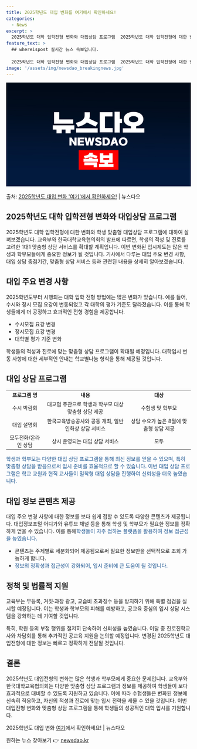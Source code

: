 ```yaml
---
title: 2025학년도 대입 변화를 여기에서 확인하세요!
categories:
  - News
excerpt: >
  2025학년도 대학 입학전형 변화와 대입상담 프로그램  2025학년도 대학 입학전형에 대한 변화와 학생 맞춤…
feature_text: >
  ## whereispost 실시간 뉴스 속보입니다.

  2025학년도 대학 입학전형 변화와 대입상담 프로그램  2025학년도 대학 입학전형에 대한 변화와 학생 맞춤…
image: '/assets/img/newsdao_breakingnews.jpg'
---
```


![뉴스다오 속보](/assets/img/newsdao_breakingnews.jpg)

<p>출처: <a href="https://newsdao.kr/4112" rel="dofollow">2025학년도 대입 변화 '여기'에서 확인하세요!</a> | 뉴스다오</p>

<h2 data-ke-size="size26">2025학년도 대학 입학전형 변화와 대입상담 프로그램</h2>
2025학년도 대학 입학전형에 대한 변화와 학생 맞춤형 대입상담 프로그램에 대하여 살펴보겠습니다. 교육부와 한국대학교육협의회의 발표에 따르면, 학생의 적성 및 진로를 고려한 1대1 맞춤형 상담 서비스를 확대할 계획입니다. 이번 변화된 입시제도는 많은 학생과 학부모들에게 중요한 정보가 될 것입니다. 기사에서 다루는 대입 주요 변경 사항, 대입 상담 중점기간, 맞춤형 상담 서비스 등과 관련된 내용을 상세히 알아보겠습니다.

<h2 data-ke-size="size26">대입 주요 변경 사항</h2>
<p data-ke-size="size16">2025학년도부터 시행되는 대학 입학 전형 방법에는 많은 변화가 있습니다. 예를 들어, 수시와 정시 모집 요강이 변동되었고 각 대학의 평가 기준도 달라졌습니다. 이를 통해 학생들에게 더 공정하고 효과적인 전형 경험을 제공합니다.</p>
<ul>
    <li>수시모집 요강 변경</li>
    <li>정시모집 요강 변경</li>
    <li>대학별 평가 기준 변화</li>
</ul>
<p data-ke-size="size16">학생들의 적성과 진로에 맞는 맞춤형 상담 프로그램이 확대될 예정입니다. 대학입시 변동 사항에 대한 세부적인 안내는 학교별나눔 형식을 통해 제공될 것입니다.</p>

<h2 data-ke-size="size26">대입 상담 프로그램</h2>
<table>
    <tr>
        <td style="text-align: center; height: 17px;"><b>프로그램 명</b></td>
        <td style="text-align: center; height: 17px;"><b>내용</b></td>
        <td style="text-align: center; height: 17px;"><b>대상</b></td>
    </tr>
    <tr>
        <td style="text-align: center; height: 17px;">수시 박람회</td>
        <td style="text-align: center; height: 17px;">대교협 주관으로 학생과 학부모 대상 맞춤형 상담 제공</td>
        <td style="text-align: center; height: 17px;">수험생 및 학부모</td>
    </tr>
    <tr>
        <td style="text-align: center; height: 17px;">대입 설명회</td>
        <td style="text-align: center; height: 17px;">한국교육방송공사와 공동 개최, 일반인화상 상담 서비스</td>
        <td style="text-align: center; height: 17px;">상담 수요가 높은 8월에 맞춤형 상담 제공</td>
    </tr>
    <tr>
        <td style="text-align: center; height: 17px;">모두전화/온라인 상담</td>
        <td style="text-align: center; height: 17px;">상시 운영되는 대입 상담 서비스</td>
        <td style="text-align: center; height: 17px;">모두</td>
    </tr>
</table>
<p data-ke-size="size16"><span style="color: #1a5490;">학생과 학부모는 다양한 대입 상담 프로그램을 통해 최신 정보를 얻을 수 있으며, 특히 맞춤형 상담을 받음으로써 입시 준비를 효율적으로 할 수 있습니다. 이번 대입 상담 프로그램은 학교 교원과 현직 교사들이 밀착형 대입 상담을 진행하여 신뢰성을 더욱 높였습니다.</span></p>

<h2 data-ke-size="size26">대입 정보 콘텐츠 제공</h2>
<p data-ke-size="size16">대입 주요 변경 사항에 대한 정보를 보다 쉽게 접할 수 있도록 다양한 콘텐츠가 제공됩니다. 대입정보포털 어디가와 유튜브 채널 등을 통해 학생 및 학부모가 필요한 정보를 정확하게 얻을 수 있습니다. 이를 통해<span style="color: #1a5490;">학생들이 자주 접하는 플랫폼을 활용하여 정보 접근성을 높였습니다.</span></p>
<ul>
    <li>콘텐츠는 주제별로 세분화되어 제공됨으로써 필요한 정보만을 선택적으로 조회 가능하게 합니다.</li>
    <li><span style="color: #1a5490;">정보의 정확성과 접근성이 강화되어, 입시 준비에 큰 도움이 될 것입니다.</span></li>
</ul>

<h2 data-ke-size="size26">정책 및 법률적 지원</h2>
<p data-ke-size="size16">교육부는 무등록, 거짓·과장 광고, 교습비 초과징수 등을 방지하기 위해 특별 점검을 실시할 예정입니다. 이는 학생과 학부모의 피해를 예방하고, 공교육 중심의 입시 상담 시스템을 강화하는 데 기여할 것입니다.</p>
<p data-ke-size="size16">특히, 학원 등의 부정 행위를 철저히 단속하여 신뢰성을 높였습니다. 이달 중 진로진학교사와 차담회를 통해 추가적인 공교육 지원을 논의할 예정입니다. 변경된 2025학년도 대입전형에 대한 정보는 빠르고 정확하게 전달될 것입니다.</p>
<h2 data-ke-size="size26">결론</h2>
<p data-ke-size="size16">2025학년도 대입전형의 변화는 많은 학생과 학부모에게 중요한 문제입니다. 교육부와 한국대학교육협의회는 다양한 맞춤형 상담 프로그램과 정보를 제공하여 학생들이 보다 효과적으로 대비할 수 있도록 지원하고 있습니다. 이에 따라 수험생들은 변화된 정보에 신속히 적응하고, 자신의 적성과 진로에 맞는 입시 전략을 세울 수 있을 것입니다. 이번 대입전형 변화와 맞춤형 상담 프로그램을 통해 학생들의 성공적인 대학 입시를 기원합니다.</p>
<p data-ke-size="size16">2025학년도 대입 변화 <a href="https://newsdao.kr/4112" target="_blank">여기</a>에서 확인하세요! | 뉴스다오</p> 

원하는 뉴스 찾아보기 👉 <a href="https://newsdao.kr" rel="dofollow">newsdao.kr</a>


